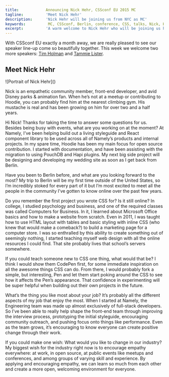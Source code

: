 ```yaml
---
title:            Announcing Nick Hehr, CSSconf EU 2015 MC 
tagline:          'Meet Nick Hehr'
description:      'Nick Hehr will be joining us from NYC as MC'
keywords:          MC, CSSconf, Berlin, conference, CSS, talks, Nick, Hehr
excerpt:          'A warm welcome to Nick Hehr who will be joining us here in Berlin this September as CSSconf EU's MC!'
---
```


With CSSconf EU exactly a month away, we are really pleased to see our speaker line-up come so beautifully together. This week we welcome two more speakers: <a href="http://twitter.com/twholman" target="_blank">Tim Holman</a> and <a href="https://twitter.com/karmatosed" target="_blank">Tammie Lister</a>.

## Meet Nick Hehr

<div class="blog-img blog-img--right">
  ![Portrait of Nick Hehr]()
</div>

Nick is an empathetic community member, front-end developer, and avid Disney parks & animation fan. When he’s not at a meetup or contributing to Hoodie, you can probably find him at the nearest climbing gym. His mustache is real and has been growing on him for over two and a half years. 

Hi Nick! Thanks for taking the time to answer some questions for us. Besides being busy with events, what are you working on at the moment? 
At Namely, I’ve been helping build out a living styleguide and React component library to be used across all of Namely’s products and internal projects. In my spare time, Hoodie has been my main focus for open source contribution. I started with documentation, and have been assisting with the migration to using PouchDB and Hapi plugins. My next big side project will be designing and developing my wedding site as soon as I get back from Berlin. 

Have you been to Berlin before, and what are you looking forward to the most? My trip to Berlin will be my first time outside of the United States, so I’m incredibly stoked for every part of it but I’m most excited to meet all the people in the community I’ve gotten to know online over the past few years. 

Do you remember the first project you wrote CSS for? Is it still online? In college, I studied psychology and business, and one of the required classes was called Computers for Business. In it, I learned about Microsoft Office basics and how to make a website from scratch. Even in 2011, I was taught how to use HTML layout with tables and basic styling with inline CSS (who knew that would make a comeback?) to build a marketing page for a computer store. I was so enthralled by this ability to create something out of seemingly nothing, I started teaching myself web design with all the online resources I could find. That site probably lives that school’s servers somewhere. 

If you could teach someone new to CSS one thing, what would that be? I think I would show them CodePen first, for some immediate inspiration on all the awesome things CSS can do. From there, I would probably fork a simple, but interesting, Pen and let them start poking around the CSS to see how it affects the Pen’s appearance. That confidence in experimenting will be super helpful when building out their own projects in the future.

What’s the thing you like most about your job? It’s probably all the different aspects of my job that enjoy the most. When I started at Namely, the Engineering team was made up almost exclusively of full-stack developers. So I’ve been able to really help shape the front-end team through improving the interview process, prototyping the initial styleguide, encouraging community outreach, and pushing focus onto things like performance. Even as the team grows, it’s encouraging to know everyone can create positive change through their work.

If you could make one wish: What would you like to change in our industry? My biggest wish for the industry right now is to encourage empathy everywhere: at work, in open source, at public events like meetups and conferences, and among groups of varying skill and experience. By applying and encouraging empathy, we can learn so much from each other and create a more open, welcoming environment for everyone.

